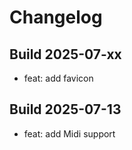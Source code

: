 # Changelog


## Build 2025-07-xx

* feat: add favicon


## Build 2025-07-13

* feat: add Midi support
